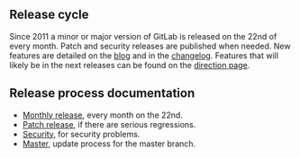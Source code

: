 ## Release cycle

Since 2011 a minor or major version of GitLab is released on the 22nd of every month. Patch and security releases are published when needed. New features are detailed on the [blog](https://about.gitlab.com/blog/) and in the [changelog](CHANGELOG).  Features that will likely be in the next releases can be found on the [direction page](https://about.gitlab.com/direction/).

## Release process documentation

- [Monthly release](monthly.md), every month on the 22nd.
- [Patch release](patch.md), if there are serious regressions.
- [Security](security.md), for security problems.
- [Master](master.md), update process for the master branch.
